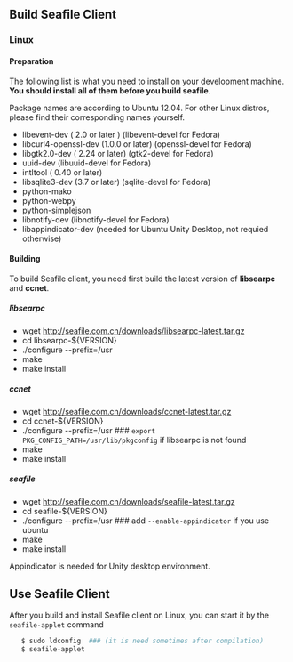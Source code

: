 ## Build Seafile Client ##

### Linux ###

#### Preparation ####

The following list is what you need to install on your development machine. __You should install all of them before you build seafile__.

Package names are according to Ubuntu 12.04. For other Linux distros, please find their corresponding names yourself.

* libevent-dev ( 2.0 or later ) (libevent-devel for Fedora)
* libcurl4-openssl-dev  (1.0.0 or later) (openssl-devel for Fedora)
* libgtk2.0-dev ( 2.24 or later) (gtk2-devel for Fedora)
* uuid-dev  (libuuid-devel for Fedora)
* intltool ( 0.40 or later) 
* libsqlite3-dev (3.7 or later)  (sqlite-devel for Fedora)
* python-mako 
* python-webpy
* python-simplejson
* libnotify-dev (libnotify-devel for Fedora)
* libappindicator-dev (needed for Ubuntu Unity Desktop, not requied otherwise)

#### Building ####

To build Seafile client, you need first build the latest version of **libsearpc** and **ccnet**.

##### libsearpc #####

* wget http://seafile.com.cn/downloads/libsearpc-latest.tar.gz
* cd libsearpc-${VERSION}
* ./configure --prefix=/usr
* make
* make install

##### ccnet #####

* wget http://seafile.com.cn/downloads/ccnet-latest.tar.gz
* cd ccnet-${VERSION}
* ./configure --prefix=/usr   ### `export PKG_CONFIG_PATH=/usr/lib/pkgconfig` if libsearpc is not found
* make
* make install

##### seafile #####

* wget http://seafile.com.cn/downloads/seafile-latest.tar.gz
* cd seafile-${VERSION}
* ./configure --prefix=/usr ### add `--enable-appindicator` if you use ubuntu
* make
* make install

Appindicator is needed for Unity desktop environment.

## Use Seafile Client ##

After you build and install Seafile client on Linux, you can start it by the `seafile-applet` command
```sh
   $ sudo ldconfig  ### (it is need sometimes after compilation)
   $ seafile-applet
```